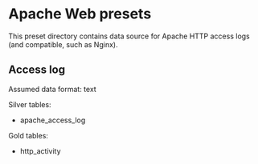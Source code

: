 # Apache Web presets

This preset directory contains data source for Apache HTTP access logs (and compatible, such as Nginx). 

## Access log

Assumed data format: text

Silver tables:
- apache_access_log

Gold tables:
- http_activity
